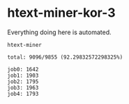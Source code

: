 # htext-miner-kor-3

Everything doing here is automated.

```
htext-miner

total: 9096/9855 (92.29832572298325%)

job0: 1642
job1: 1903
job2: 1795
job3: 1963
job4: 1793
```
